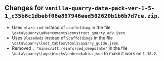 ## Changes for ```vanilla-quarry-data-pack-ver-1-5-1_c35b6c1dbebf06e897946eed502620b1b6b7d7ce.zip```.

- Uses ```blaze_rod``` instead of ```scaffolding``` in the file ```\data\quarry\advancements\construct_quarry_adv.json```.
- Uses ```BlazeRods``` instead of ```Scaffoldings``` in the file ```\data\quarry\loot_tables\tools\quarry_guide.json```.
- Removed ```,
        "minecraft:reinforced_deepslate"``` in the file ```\data\quarry\tags\blocks\unbreakable.json﻿``` to make it work on ```1.18.2```.
